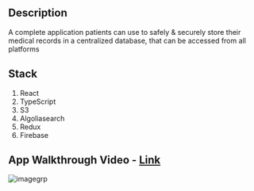 ## Description

A complete application patients can use to safely & securely store their medical records in a centralized database, that can be accessed from all platforms



## Stack

1. React
2. TypeScript
3. S3
4. Algoliasearch
5. Redux
6. Firebase


## App Walkthrough Video - [Link](https://youtu.be/zBlSC2ViJBM)
![imagegrp](https://user-images.githubusercontent.com/69717009/174472184-9232b4f2-bee7-457d-8ae3-0a82ebe59604.png)
